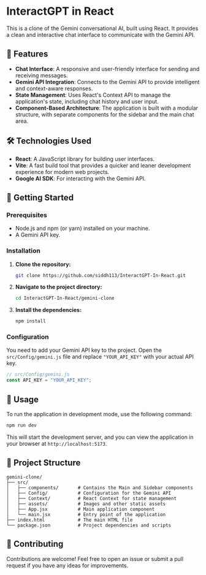 # InteractGPT in React

This is a clone of the Gemini conversational AI, built using React. It provides a clean and interactive chat interface to communicate with the Gemini API.

## 🚀 Features

  * **Chat Interface**: A responsive and user-friendly interface for sending and receiving messages.
  * **Gemini API Integration**: Connects to the Gemini API to provide intelligent and context-aware responses.
  * **State Management**: Uses React's Context API to manage the application's state, including chat history and user input.
  * **Component-Based Architecture**: The application is built with a modular structure, with separate components for the sidebar and the main chat area.

## 🛠️ Technologies Used

  * **React**: A JavaScript library for building user interfaces.
  * **Vite**: A fast build tool that provides a quicker and leaner development experience for modern web projects.
  * **Google AI SDK**: For interacting with the Gemini API.

## 🏁 Getting Started

### Prerequisites

  * Node.js and npm (or yarn) installed on your machine.
  * A Gemini API key.

### Installation

1.  **Clone the repository:**
    ```sh
    git clone https://github.com/siddh113/InteractGPT-In-React.git
    ```
2.  **Navigate to the project directory:**
    ```sh
    cd InteractGPT-In-React/gemini-clone
    ```
3.  **Install the dependencies:**
    ```sh
    npm install
    ```

### Configuration

You need to add your Gemini API key to the project. Open the `src/Config/gemini.js` file and replace `"YOUR_API_KEY"` with your actual API key.

```javascript
// src/Config/gemini.js
const API_KEY = "YOUR_API_KEY";
```

## 🎈 Usage

To run the application in development mode, use the following command:

```sh
npm run dev
```

This will start the development server, and you can view the application in your browser at `http://localhost:5173`.

## 📁 Project Structure

```
gemini-clone/
├── src/
│   ├── components/       # Contains the Main and Sidebar components
│   ├── Config/           # Configuration for the Gemini API
│   ├── Context/          # React Context for state management
│   ├── assets/           # Images and other static assets
│   ├── App.jsx           # Main application component
│   └── main.jsx          # Entry point of the application
├── index.html            # The main HTML file
└── package.json          # Project dependencies and scripts
```

## 🤝 Contributing

Contributions are welcome\! Feel free to open an issue or submit a pull request if you have any ideas for improvements.
